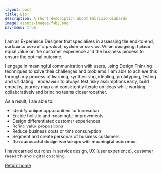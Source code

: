 ```yaml
---
layout: post
title: Bio
description: A short description about Fabrizio Giabardo
image: assets/images/fab2.png
nav-menu: true
---
```



I am an Experience Designer that specialises in assessing the end-to-end, surface to core of a product, system or service. When designing, I place equal value on the customer experience and the business process to ensure the optimal outcome.

I engage in meaningful communication with users, using Design Thinking techniques to solve their challenges and problems. I am able to achieve this through my process of learning, synthesising, ideating, prototyping, testing and validating.
I endeavour to always test risky assumptions early, build empathy, journey map and consistently iterate on ideas while working collaboratively and bringing teams closer together.

As a result, I am able to:
 - Identify unique opportunities for innovation
 - Enable holistic and meaningful improvements 
 - Design differentiated customer experiences
 - Refine value propositions
 - Reduce business costs or time consumption
 - Segment and create personas of business customers
 - Run successful design workshops with meaningful outcomes.

I have carried out roles in service design, UX (user experience), customer research and digital coaching.

<section id="one">

<div class="inner">
<a href="/" class="button">Return home</a>
</div>
</section>


